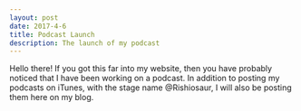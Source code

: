 ```yaml
---
layout: post
date: 2017-4-6
title: Podcast Launch
description: The launch of my podcast
---
```



Hello there! If you got this far into my website, then you have probably noticed that I have been working on a podcast. In addition to posting my podcasts on iTunes, with the stage name @Rishiosaur, I will also be posting them here on my blog.
